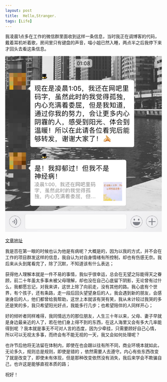 ```yaml
---
layout: post
title:  Hello,Stranger.
tags: [Life]
---
```


我凌晨1点多在工作的微信群里面收到这样一条信息，当时我正在调博客的代码，戴着耳机听着歌，房间里只有键盘的声音，喵小姐已然入睡，两点半之后我停下来才回头去看这条信息。

[![Alt text](https://github.com/duangfei/duangfei.github.io/blob/master/images/life/weixin.JPG?raw=true)](http://mp.weixin.qq.com/s/SWxeHaBwnLUAfR11_bHIUA
)

[文章地址](http://mp.weixin.qq.com/s/SWxeHaBwnLUAfR11_bHIUA
)

我是否在第一眼的时候也认为他是有病呢？大概是的，因为以我的方式，并不会在工作的项目群发这样的信息，我自认为对自身情绪有所控制，却也有伤感无奈。我后来从头到尾看完了，除了沉默，不知道该有什么表达；

获得他人理解本就是一件不易的事情，我似乎很幸运，总会在无望之际能得天之眷顾，前二十年虽太多事未被父母理解，却也没在自己心底留下阴影，无论曾有过什么，我都愿忘记，对我来讲，这世上除了向前走，没有其他的路。我心底有个世界，有个孩子，还有条路，走一段后回头望望身后的人，我会遇到新的朋友，会感谢身后的人，他们都曾给我帮助，这世上本就该有哭有笑，我从未计较过我哭的多还是笑的多，我只希望阳光好点，我能多行几步；也希望陪伴的人同样开心；

好的倾听者同样难得，我同情远方的那位朋友，人生三十年以来，父母、妻子早就是身边最亲近的人了，若在他们身上得不到的东西，在这人海里又会有多大几率能得到呢 ？我本就是事无不可对人言的态度，因为少牵挂，只需要顾好自己心情，所以可以无视太多事，而终会有不能无视的一天，我又会如何处理呢？

也许节后他将无法留在体制内，即使在也会跟以往有所不同，商业环境本就如此，无论多久，规则总是规则，即使是错的 ，依然需要人去遵守。内心有些东西改变了就是改变了，即使未有体现，但是那种改变依然没有消失，我后来学会不欺骗自己，也许这是能够直视本质的路；

祝好！
